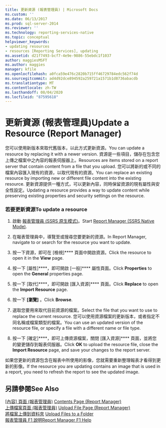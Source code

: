 ```yaml
---
title: 更新資源 (報表管理員) | Microsoft Docs
ms.custom: ''
ms.date: 06/13/2017
ms.prod: sql-server-2014
ms.reviewer: ''
ms.technology: reporting-services-native
ms.topic: conceptual
helpviewer_keywords:
- updating resources
- resources [Reporting Services], updating
ms.assetid: d21f7493-bcf7-4e9e-9886-55ebdc1f1037
author: maggiesMSFT
ms.author: maggies
manager: kfile
ms.openlocfilehash: a0fca59e476c2820b715ff46729784edc562f74d
ms.sourcegitcommit: ad4d92dce894592a259721a1571b1d8736abacdb
ms.translationtype: MT
ms.contentlocale: zh-TW
ms.lasthandoff: 08/04/2020
ms.locfileid: "87595618"
---
```

# <a name="update-a-resource-report-manager"></a><span data-ttu-id="58711-102">更新資源 (報表管理員)</span><span class="sxs-lookup"><span data-stu-id="58711-102">Update a Resource (Report Manager)</span></span>
  <span data-ttu-id="58711-103">您可以使用新版本來取代舊版本，以此方式更新資源。</span><span class="sxs-lookup"><span data-stu-id="58711-103">You can update a resource by replacing it with a newer version.</span></span> <span data-ttu-id="58711-104">資源是一些項目，儲存在包含您上傳之檔案中之內容的報表伺服器上。</span><span class="sxs-lookup"><span data-stu-id="58711-104">Resources are items stored on a report server that contain content from a file that you upload.</span></span> <span data-ttu-id="58711-105">您可以將新的或不同的檔案內容匯入現有的資源，以取代現有的資源。</span><span class="sxs-lookup"><span data-stu-id="58711-105">You can replace an existing resource by importing new or different file content into the existing resource.</span></span> <span data-ttu-id="58711-106">更新資源提供一種方式，可以更新內容，同時保留資源的現有屬性與安全性設定。</span><span class="sxs-lookup"><span data-stu-id="58711-106">Updating a resource provides a way to update content while preserving existing properties and security settings on the resource.</span></span>  
  
### <a name="to-update-a-resource"></a><span data-ttu-id="58711-107">若要更新資源</span><span class="sxs-lookup"><span data-stu-id="58711-107">To update a resource</span></span>  
  
1.  <span data-ttu-id="58711-108">啟動 [報表管理員 &#40;SSRS 原生模式&#41;](../report-manager-ssrs-native-mode.md)。</span><span class="sxs-lookup"><span data-stu-id="58711-108">Start [Report Manager  &#40;SSRS Native Mode&#41;](../report-manager-ssrs-native-mode.md).</span></span>  
  
2.  <span data-ttu-id="58711-109">在報表管理員中，導覽至或搜尋您要更新的資源。</span><span class="sxs-lookup"><span data-stu-id="58711-109">In Report Manager, navigate to or search for the resource you want to update.</span></span>  
  
3.  <span data-ttu-id="58711-110">按一下資源，即可在 [檢視]\*\*\*\* 頁面中開啟資源。</span><span class="sxs-lookup"><span data-stu-id="58711-110">Click the resource to open it in the **View** page.</span></span>  
  
4.  <span data-ttu-id="58711-111">按一下 [屬性]\*\*\*\*，即可開啟 [一般]\*\*\*\* 屬性頁面。</span><span class="sxs-lookup"><span data-stu-id="58711-111">Click **Properties** to open the **General** properties page.</span></span>  
  
5.  <span data-ttu-id="58711-112">按一下 [取代]\*\*\*\*，即可開啟 [匯入資源]\*\*\*\* 頁面。</span><span class="sxs-lookup"><span data-stu-id="58711-112">Click **Replace** to open the **Import Resource** page.</span></span>  
  
6.  <span data-ttu-id="58711-113">按一下 **[瀏覽]** 。</span><span class="sxs-lookup"><span data-stu-id="58711-113">Click **Browse**.</span></span>  
  
7.  <span data-ttu-id="58711-114">選取您要用來取代目前資源的檔案。</span><span class="sxs-lookup"><span data-stu-id="58711-114">Select the file that you want to use to replace the current resource.</span></span> <span data-ttu-id="58711-115">您可以使用資源檔案的更新版本，或者指定不同名稱或檔案類型的檔案。</span><span class="sxs-lookup"><span data-stu-id="58711-115">You can use an updated version of the resource file, or specify a file with a different name or file type.</span></span>  
  
8.  <span data-ttu-id="58711-116">按一下 [確定]\*\*\*\*，即可上傳資源檔案，關閉 [匯入資源]\*\*\*\* 頁面，並將您的變更儲存到報表伺服器。</span><span class="sxs-lookup"><span data-stu-id="58711-116">Click **OK** to upload the resource file, close the **Import Resource** page, and save your changes to the report server.</span></span>  
  
 <span data-ttu-id="58711-117">如果您更新的資源包含在報表中所使用的影像，您就需要重新整理報表才看得到更新的影像。</span><span class="sxs-lookup"><span data-stu-id="58711-117">If the resource you are updating contains an image that is used in a report, you need to refresh the report to see the updated image.</span></span>  
  
## <a name="see-also"></a><span data-ttu-id="58711-118">另請參閱</span><span class="sxs-lookup"><span data-stu-id="58711-118">See Also</span></span>  
 <span data-ttu-id="58711-119">[[內容] 頁面 &#40;報表管理員&#41;](../contents-page-report-manager.md) </span><span class="sxs-lookup"><span data-stu-id="58711-119">[Contents Page &#40;Report Manager&#41;](../contents-page-report-manager.md) </span></span>  
 <span data-ttu-id="58711-120">[上傳檔案頁面 &#40;報表管理員&#41;](../upload-file-page-report-manager.md) </span><span class="sxs-lookup"><span data-stu-id="58711-120">[Upload File Page &#40;Report Manager&#41;](../upload-file-page-report-manager.md) </span></span>  
 <span data-ttu-id="58711-121">[將檔案上傳到資料夾](upload-files-to-a-folder.md) </span><span class="sxs-lookup"><span data-stu-id="58711-121">[Upload Files to a Folder](upload-files-to-a-folder.md) </span></span>  
 [<span data-ttu-id="58711-122">報表管理員 F1 說明</span><span class="sxs-lookup"><span data-stu-id="58711-122">Report Manager F1 Help</span></span>](../report-manager-f1-help.md)  
  
  
